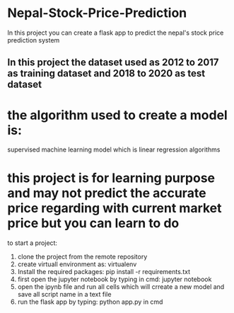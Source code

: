 # Nepal-Stock-Price-Prediction
In this project you can create a flask app to predict the nepal's stock price prediction system
 ## In this project the dataset used as 2012 to 2017 as training dataset and 2018 to 2020 as test dataset
 
 # the algorithm used to create a model is:
 supervised machine learning model which is linear regression algorithms
 
 # this project is for learning purpose and may not predict the accurate price regarding with current market price but you can learn to do
 
 
 to start a project:
  1. clone the project from the remote repository
  2. create virtuall environment as: virtualenv <env name>
  3. Install the required packages: pip install -r requirements.txt
  4. first open the jupyter notebook by typing in cmd: jupyter notebook
  5. open the ipynb file and run all cells which will crreate a new model and save all script name in a text file
  6. run the flask app by typing: python app.py in cmd
  
